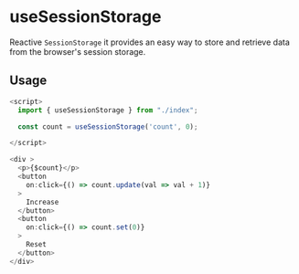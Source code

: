 # useSessionStorage

Reactive `SessionStorage` it provides an easy way to store and retrieve data from the browser's session storage.

## Usage

```js
<script>
  import { useSessionStorage } from "./index";

  const count = useSessionStorage('count', 0);

</script>

<div >
  <p>{$count}</p>
  <button
    on:click={() => count.update(val => val + 1)}
  >
    Increase
  </button>
  <button
    on:click={() => count.set(0)}
  >
    Reset
  </button>
</div>
```